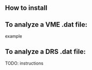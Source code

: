 ## How to install

## To analyze a VME .dat file:

example

## To analyze a DRS .dat file:

TODO: instructions
